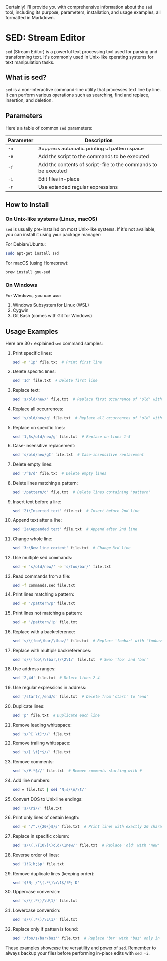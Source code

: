 Certainly! I'll provide you with comprehensive information about the `sed` tool, including its purpose, parameters, installation, and usage examples, all formatted in Markdown.

# SED: Stream Editor

`sed` (Stream Editor) is a powerful text processing tool used for parsing and transforming text. It's commonly used in Unix-like operating systems for text manipulation tasks.

## What is sed?

`sed` is a non-interactive command-line utility that processes text line by line. It can perform various operations such as searching, find and replace, insertion, and deletion.

## Parameters

Here's a table of common `sed` parameters:

| Parameter | Description |
|-----------|-------------|
| `-n`      | Suppress automatic printing of pattern space |
| `-e`      | Add the script to the commands to be executed |
| `-f`      | Add the contents of script-file to the commands to be executed |
| `-i`      | Edit files in-place |
| `-r`      | Use extended regular expressions |

## How to Install

### On Unix-like systems (Linux, macOS)

`sed` is usually pre-installed on most Unix-like systems. If it's not available, you can install it using your package manager:

For Debian/Ubuntu:
```bash
sudo apt-get install sed
```

For macOS (using Homebrew):
```bash
brew install gnu-sed
```

### On Windows

For Windows, you can use:

1. Windows Subsystem for Linux (WSL)
2. Cygwin
3. Git Bash (comes with Git for Windows)

## Usage Examples

Here are 30+ explained `sed` command samples:

1. Print specific lines:
   ```bash
   sed -n '1p' file.txt  # Print first line
   ```

2. Delete specific lines:
   ```bash
   sed '1d' file.txt  # Delete first line
   ```

3. Replace text:
   ```bash
   sed 's/old/new/' file.txt  # Replace first occurrence of 'old' with 'new'
   ```

4. Replace all occurrences:
   ```bash
   sed 's/old/new/g' file.txt  # Replace all occurrences of 'old' with 'new'
   ```

5. Replace on specific lines:
   ```bash
   sed '1,5s/old/new/g' file.txt  # Replace on lines 1-5
   ```

6. Case-insensitive replacement:
   ```bash
   sed 's/old/new/gI' file.txt  # Case-insensitive replacement
   ```

7. Delete empty lines:
   ```bash
   sed '/^$/d' file.txt  # Delete empty lines
   ```

8. Delete lines matching a pattern:
   ```bash
   sed '/pattern/d' file.txt  # Delete lines containing 'pattern'
   ```

9. Insert text before a line:
   ```bash
   sed '2i\Inserted text' file.txt  # Insert before 2nd line
   ```

10. Append text after a line:
    ```bash
    sed '2a\Appended text' file.txt  # Append after 2nd line
    ```

11. Change whole line:
    ```bash
    sed '3c\New line content' file.txt  # Change 3rd line
    ```

12. Use multiple sed commands:
    ```bash
    sed -e 's/old/new/' -e 's/foo/bar/' file.txt
    ```

13. Read commands from a file:
    ```bash
    sed -f commands.sed file.txt
    ```

14. Print lines matching a pattern:
    ```bash
    sed -n '/pattern/p' file.txt
    ```

15. Print lines not matching a pattern:
    ```bash
    sed -n '/pattern/!p' file.txt
    ```

16. Replace with a backreference:
    ```bash
    sed 's/\(foo\)bar/\1baz/' file.txt  # Replace 'foobar' with 'foobaz'
    ```

17. Replace with multiple backreferences:
    ```bash
    sed 's/\(foo\)\(bar\)/\2\1/' file.txt  # Swap 'foo' and 'bar'
    ```

18. Use address ranges:
    ```bash
    sed '2,4d' file.txt  # Delete lines 2-4
    ```

19. Use regular expressions in address:
    ```bash
    sed '/start/,/end/d' file.txt  # Delete from 'start' to 'end'
    ```

20. Duplicate lines:
    ```bash
    sed 'p' file.txt  # Duplicate each line
    ```

21. Remove leading whitespace:
    ```bash
    sed 's/^[ \t]*//' file.txt
    ```

22. Remove trailing whitespace:
    ```bash
    sed 's/[ \t]*$//' file.txt
    ```

23. Remove comments:
    ```bash
    sed 's/#.*$//' file.txt  # Remove comments starting with #
    ```

24. Add line numbers:
    ```bash
    sed = file.txt | sed 'N;s/\n/\t/'
    ```

25. Convert DOS to Unix line endings:
    ```bash
    sed 's/\r$//' file.txt
    ```

26. Print only lines of certain length:
    ```bash
    sed -n '/^.\{20\}$/p' file.txt  # Print lines with exactly 20 characters
    ```

27. Replace in specific column:
    ```bash
    sed 's/\(.\{10\}\)old/\1new/' file.txt  # Replace 'old' with 'new' starting at 11th character
    ```

28. Reverse order of lines:
    ```bash
    sed '1!G;h;$p' file.txt
    ```

29. Remove duplicate lines (keeping order):
    ```bash
    sed '$!N; /^\(.*\)\n\1$/!P; D'
    ```

30. Uppercase conversion:
    ```bash
    sed 's/\(.*\)/\U\1/' file.txt
    ```

31. Lowercase conversion:
    ```bash
    sed 's/\(.*\)/\L\1/' file.txt
    ```

32. Replace only if pattern is found:
    ```bash
    sed '/foo/s/bar/baz/' file.txt  # Replace 'bar' with 'baz' only in lines containing 'foo'
    ```

These examples showcase the versatility and power of `sed`. Remember to always backup your files before performing in-place edits with `sed -i`.